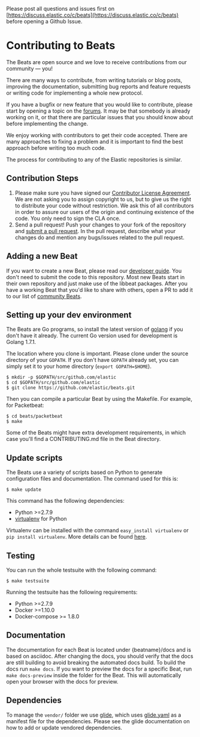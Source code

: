 Please post all questions and issues first on
[https://discuss.elastic.co/c/beats](https://discuss.elastic.co/c/beats)
before opening a Github Issue.

# Contributing to Beats

The Beats are open source and we love to receive contributions from our
community — you!

There are many ways to contribute, from writing tutorials or blog posts,
improving the documentation, submitting bug reports and feature requests or
writing code for implementing a whole new protocol.

If you have a bugfix or new feature that you would like to contribute, please
start by opening a topic on the [forums](https://discuss.elastic.co/c/beats).
It may be that somebody is already working on it, or that there are particular
issues that you should know about before implementing the change.

We enjoy working with contributors to get their code accepted. There are many
approaches to fixing a problem and it is important to find the best approach
before writing too much code.

The process for contributing to any of the Elastic repositories is similar.

## Contribution Steps

1. Please make sure you have signed our [Contributor License
   Agreement](https://www.elastic.co/contributor-agreement/). We are not
   asking you to assign copyright to us, but to give us the right to distribute
   your code without restriction. We ask this of all contributors in order to
   assure our users of the origin and continuing existence of the code. You
   only need to sign the CLA once.
2. Send a pull request! Push your changes to your fork of the repository and
   [submit a pull
   request](https://help.github.com/articles/using-pull-requests). In the pull
   request, describe what your changes do and mention any bugs/issues related
   to the pull request.


## Adding a new Beat

If you want to create a new Beat, please read our [developer
guide](https://www.elastic.co/guide/en/beats/libbeat/current/new-beat.html).
You don't need to submit the code to this repository. Most new Beats start in
their own repository and just make use of the libbeat packages. After you have
a working Beat that you'd like to share with others, open a PR to add it to our
list of [community
Beats](https://github.com/elastic/beats/blob/master/libbeat/docs/communitybeats.asciidoc).

## Setting up your dev environment

The Beats are Go programs, so install the latest version of
[golang](http://golang.org/) if you don't have it already. The current Go version
used for development is Golang 1.7.1.

The location where you clone is important. Please clone under the source
directory of your `GOPATH`. If you don't have `GOPATH` already set, you can
simply set it to your home directory (`export GOPATH=$HOME`).

    $ mkdir -p $GOPATH/src/github.com/elastic
    $ cd $GOPATH/src/github.com/elastic
    $ git clone https://github.com/elastic/beats.git

Then you can compile a particular Beat by using the Makefile. For example, for
Packetbeat:

    $ cd beats/packetbeat
    $ make

Some of the Beats might have extra development requirements, in which case you'll find a
CONTRIBUTING.md file in the Beat directory.

## Update scripts

The Beats use a variety of scripts based on Python to generate configuration files
and documentation. The command used for this is:

    $ make update

This command has the following dependencies:

* Python >=2.7.9
* [virtualenv](https://virtualenv.pypa.io/en/latest/) for Python

Virtualenv can be installed with the command `easy_install virtualenv` or `pip install virtualenv`.
More details can be found [here](https://virtualenv.pypa.io/en/latest/installation.html).


## Testing

You can run the whole testsuite with the following command:

    $ make testsuite

Running the testsuite has the following requirements:

* Python >=2.7.9
* Docker >=1.10.0
* Docker-compose >= 1.8.0


## Documentation

The documentation for each Beat is located under {beatname}/docs and is based on asciidoc. After changing the docs,
you should verify that the docs are still building to avoid breaking the automated docs build. To build the docs run
`make docs`. If you want to preview the docs for a specific Beat, run `make docs-preview`
inside the folder for the Beat. This will automatically open your browser with the docs for preview.


## Dependencies

To manage the `vendor/` folder we use
[glide](https://github.com/Masterminds/glide), which uses
[glide.yaml](glide.yaml) as a manifest file for the dependencies. Please see
the glide documentation on how to add or update vendored dependencies.

